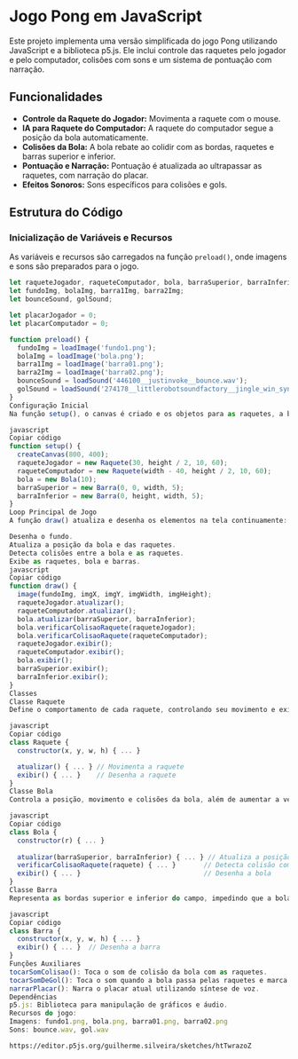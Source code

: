 # Jogo Pong em JavaScript

Este projeto implementa uma versão simplificada do jogo Pong utilizando JavaScript e a biblioteca p5.js. Ele inclui controle das raquetes pelo jogador e pelo computador, colisões com sons e um sistema de pontuação com narração.

## Funcionalidades

- **Controle da Raquete do Jogador:** Movimenta a raquete com o mouse.
- **IA para Raquete do Computador:** A raquete do computador segue a posição da bola automaticamente.
- **Colisões da Bola:** A bola rebate ao colidir com as bordas, raquetes e barras superior e inferior.
- **Pontuação e Narração:** Pontuação é atualizada ao ultrapassar as raquetes, com narração do placar.
- **Efeitos Sonoros:** Sons específicos para colisões e gols.

## Estrutura do Código

### Inicialização de Variáveis e Recursos

As variáveis e recursos são carregados na função `preload()`, onde imagens e sons são preparados para o jogo.

```javascript
let raqueteJogador, raqueteComputador, bola, barraSuperior, barraInferior;
let fundoImg, bolaImg, barra1Img, barra2Img;
let bounceSound, golSound;

let placarJogador = 0;
let placarComputador = 0;

function preload() {
  fundoImg = loadImage('fundo1.png');
  bolaImg = loadImage('bola.png');
  barra1Img = loadImage('barra01.png');
  barra2Img = loadImage('barra02.png');
  bounceSound = loadSound('446100__justinvoke__bounce.wav');
  golSound = loadSound('274178__littlerobotsoundfactory__jingle_win_synth_02.wav');
}
Configuração Inicial
Na função setup(), o canvas é criado e os objetos para as raquetes, a bola e as barras são instanciados.

javascript
Copiar código
function setup() {
  createCanvas(800, 400);
  raqueteJogador = new Raquete(30, height / 2, 10, 60);
  raqueteComputador = new Raquete(width - 40, height / 2, 10, 60);
  bola = new Bola(10);
  barraSuperior = new Barra(0, 0, width, 5);
  barraInferior = new Barra(0, height, width, 5);
}
Loop Principal de Jogo
A função draw() atualiza e desenha os elementos na tela continuamente:

Desenha o fundo.
Atualiza a posição da bola e das raquetes.
Detecta colisões entre a bola e as raquetes.
Exibe as raquetes, bola e barras.
javascript
Copiar código
function draw() {
  image(fundoImg, imgX, imgY, imgWidth, imgHeight);
  raqueteJogador.atualizar();
  raqueteComputador.atualizar();
  bola.atualizar(barraSuperior, barraInferior);
  bola.verificarColisaoRaquete(raqueteJogador);
  bola.verificarColisaoRaquete(raqueteComputador);
  raqueteJogador.exibir();
  raqueteComputador.exibir();
  bola.exibir();
  barraSuperior.exibir();
  barraInferior.exibir();
}
Classes
Classe Raquete
Define o comportamento de cada raquete, controlando seu movimento e exibição. A raquete do jogador segue o mouse, enquanto a do computador segue a bola.

javascript
Copiar código
class Raquete {
  constructor(x, y, w, h) { ... }

  atualizar() { ... } // Movimenta a raquete
  exibir() { ... }    // Desenha a raquete
}
Classe Bola
Controla a posição, movimento e colisões da bola, além de aumentar a velocidade a cada colisão.

javascript
Copiar código
class Bola {
  constructor(r) { ... }
  
  atualizar(barraSuperior, barraInferior) { ... } // Atualiza a posição da bola
  verificarColisaoRaquete(raquete) { ... }       // Detecta colisão com raquetes
  exibir() { ... }                               // Desenha a bola
}
Classe Barra
Representa as bordas superior e inferior do campo, impedindo que a bola saia pela parte superior ou inferior.

javascript
Copiar código
class Barra {
  constructor(x, y, w, h) { ... }
  exibir() { ... }  // Desenha a barra
}
Funções Auxiliares
tocarSomColisao(): Toca o som de colisão da bola com as raquetes.
tocarSomDeGol(): Toca o som quando a bola passa pelas raquetes e marca um gol.
narrarPlacar(): Narra o placar atual utilizando síntese de voz.
Dependências
p5.js: Biblioteca para manipulação de gráficos e áudio.
Recursos do jogo:
Imagens: fundo1.png, bola.png, barra01.png, barra02.png
Sons: bounce.wav, gol.wav
```
```Esse é o conteúdo completo do jogo Pong implementado com JavaScript e p5.js.
https://editor.p5js.org/guilherme.silveira/sketches/htTwrazoZ
```

